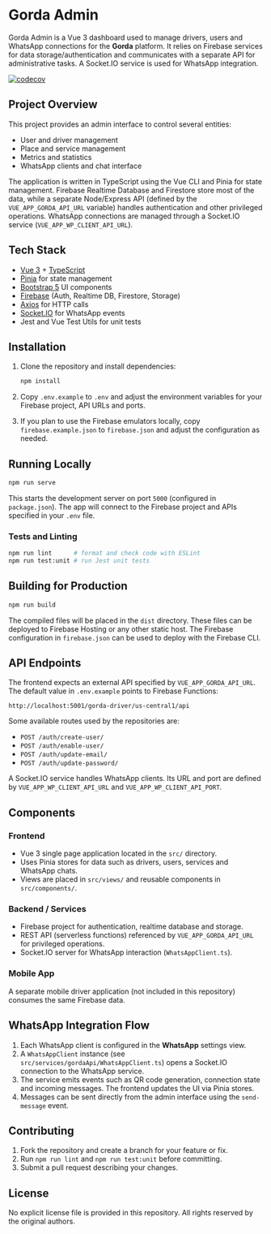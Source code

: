 # Gorda Admin

Gorda Admin is a Vue 3 dashboard used to manage drivers, users and WhatsApp connections for the **Gorda** platform.  It relies on Firebase services for data storage/authentication and communicates with a separate API for administrative tasks.  A Socket.IO service is used for WhatsApp integration.

[![codecov](https://codecov.io/gh/DevAlexandreCR/gorda-admin/graph/badge.svg?token=WJNHXTDZMF)](https://codecov.io/gh/DevAlexandreCR/gorda-admin)

## Project Overview

This project provides an admin interface to control several entities:

- User and driver management
- Place and service management
- Metrics and statistics
- WhatsApp clients and chat interface

The application is written in TypeScript using the Vue CLI and Pinia for state management.  Firebase Realtime Database and Firestore store most of the data, while a separate Node/Express API (defined by the `VUE_APP_GORDA_API_URL` variable) handles authentication and other privileged operations.  WhatsApp connections are managed through a Socket.IO service (`VUE_APP_WP_CLIENT_API_URL`).

## Tech Stack

- [Vue 3](https://vuejs.org/) + [TypeScript](https://www.typescriptlang.org/)
- [Pinia](https://pinia.vuejs.org/) for state management
- [Bootstrap 5](https://getbootstrap.com/) UI components
- [Firebase](https://firebase.google.com/) (Auth, Realtime DB, Firestore, Storage)
- [Axios](https://axios-http.com/) for HTTP calls
- [Socket.IO](https://socket.io/) for WhatsApp events
- Jest and Vue Test Utils for unit tests

## Installation

1. Clone the repository and install dependencies:

   ```bash
   npm install
   ```
2. Copy `.env.example` to `.env` and adjust the environment variables for your Firebase project, API URLs and ports.
3. If you plan to use the Firebase emulators locally, copy `firebase.example.json` to `firebase.json` and adjust the configuration as needed.

## Running Locally

```bash
npm run serve
```

This starts the development server on port `5000` (configured in `package.json`). The app will connect to the Firebase project and APIs specified in your `.env` file.

### Tests and Linting

```bash
npm run lint      # format and check code with ESLint
npm run test:unit # run Jest unit tests
```

## Building for Production

```bash
npm run build
```

The compiled files will be placed in the `dist` directory.  These files can be deployed to Firebase Hosting or any other static host.  The Firebase configuration in `firebase.json` can be used to deploy with the Firebase CLI.

## API Endpoints

The frontend expects an external API specified by `VUE_APP_GORDA_API_URL`.  The default value in `.env.example` points to Firebase Functions:

```
http://localhost:5001/gorda-driver/us-central1/api
```

Some available routes used by the repositories are:

- `POST /auth/create-user/`
- `POST /auth/enable-user/`
- `POST /auth/update-email/`
- `POST /auth/update-password/`

A Socket.IO service handles WhatsApp clients.  Its URL and port are defined by `VUE_APP_WP_CLIENT_API_URL` and `VUE_APP_WP_CLIENT_API_PORT`.

## Components

### Frontend

- Vue 3 single page application located in the `src/` directory.
- Uses Pinia stores for data such as drivers, users, services and WhatsApp chats.
- Views are placed in `src/views/` and reusable components in `src/components/`.

### Backend / Services

- Firebase project for authentication, realtime database and storage.
- REST API (serverless functions) referenced by `VUE_APP_GORDA_API_URL` for privileged operations.
- Socket.IO server for WhatsApp interaction (`WhatsAppClient.ts`).

### Mobile App

A separate mobile driver application (not included in this repository) consumes the same Firebase data.

## WhatsApp Integration Flow

1. Each WhatsApp client is configured in the **WhatsApp** settings view.
2. A `WhatsAppClient` instance (see `src/services/gordaApi/WhatsAppClient.ts`) opens a Socket.IO connection to the WhatsApp service.
3. The service emits events such as QR code generation, connection state and incoming messages.  The frontend updates the UI via Pinia stores.
4. Messages can be sent directly from the admin interface using the `send-message` event.

## Contributing

1. Fork the repository and create a branch for your feature or fix.
2. Run `npm run lint` and `npm run test:unit` before committing.
3. Submit a pull request describing your changes.

## License

No explicit license file is provided in this repository.  All rights reserved by the original authors.

